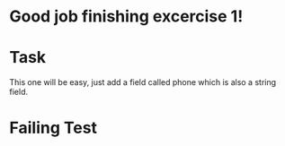 # Good job finishing excercise 1!

# Task
This one will be easy, just add a field called phone which is also a string field.

# Failing Test